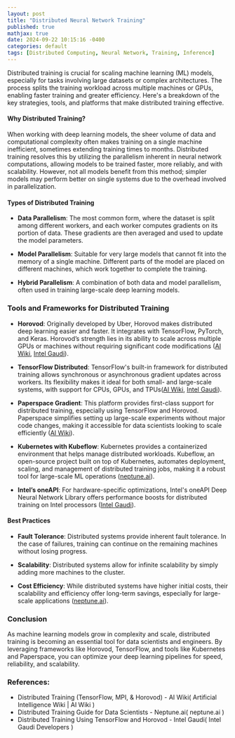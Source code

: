 ```yaml
---
layout: post
title: "Distributed Neural Network Training"
published: true
mathjax: true
date: 2024-09-22 10:15:16 -0400
categories: default
tags: [Distributed Computing, Neural Network, Training, Inference]
---
```



Distributed training is crucial for scaling machine learning (ML) models, especially for tasks involving large datasets or complex architectures. The process splits the training workload across multiple machines or GPUs, enabling faster training and greater efficiency. Here's a breakdown of the key strategies, tools, and platforms that make distributed training effective.

#### Why Distributed Training?

When working with deep learning models, the sheer volume of data and computational complexity often makes training on a single machine inefficient, sometimes extending training times to months. Distributed training resolves this by utilizing the parallelism inherent in neural network computations, allowing models to be trained faster, more reliably, and with scalability. However, not all models benefit from this method; simpler models may perform better on single systems due to the overhead involved in parallelization.

#### Types of Distributed Training

- **Data Parallelism**: The most common form, where the dataset is split among different workers, and each worker computes gradients on its portion of data. These gradients are then averaged and used to update the model parameters.

- **Model Parallelism**: Suitable for very large models that cannot fit into the memory of a single machine. Different parts of the model are placed on different machines, which work together to complete the training.

- **Hybrid Parallelism**: A combination of both data and model parallelism, often used in training large-scale deep learning models.

### Tools and Frameworks for Distributed Training

- **Horovod**: Originally developed by Uber, Horovod makes distributed deep learning easier and faster. It integrates with TensorFlow, PyTorch, and Keras. Horovod’s strength lies in its ability to scale across multiple GPUs or machines without requiring significant code modifications​ ([AI Wiki](https://machine-learning.paperspace.com/wiki/distributed-training-tensorflow-mpi-and-horovod), [Intel Gaudi](https://developer.habana.ai/tutorials/distributed-tensorflow-horovod/)).

- **TensorFlow Distributed**: TensorFlow's built-in framework for distributed training allows synchronous or asynchronous gradient updates across workers. Its flexibility makes it ideal for both small- and large-scale systems, with support for CPUs, GPUs, and TPUs​ ([AI Wiki](https://machine-learning.paperspace.com/wiki/distributed-training-tensorflow-mpi-and-horovod), [Intel Gaudi](https://developer.habana.ai/tutorials/distributed-tensorflow-horovod/)).

- **Paperspace Gradient**: This platform provides first-class support for distributed training, especially using TensorFlow and Horovod. Paperspace simplifies setting up large-scale experiments without major code changes, making it accessible for data scientists looking to scale efficiently​ ([AI Wiki](https://machine-learning.paperspace.com/wiki/distributed-training-tensorflow-mpi-and-horovod)).

- **Kubernetes with Kubeflow**: Kubernetes provides a containerized environment that helps manage distributed workloads. Kubeflow, an open-source project built on top of Kubernetes, automates deployment, scaling, and management of distributed training jobs, making it a robust tool for large-scale ML operations​ ([neptune.ai](https://neptune.ai/blog/distributed-deep-learning-guide)).

- **Intel’s oneAPI**: For hardware-specific optimizations, Intel's oneAPI Deep Neural Network Library offers performance boosts for distributed training on Intel processors ([Intel Gaudi](https://developer.habana.ai/tutorials/distributed-tensorflow-horovod/)).

#### Best Practices

- **Fault Tolerance**: Distributed systems provide inherent fault tolerance. In the case of failures, training can continue on the remaining machines without losing progress.

- **Scalability**: Distributed systems allow for infinite scalability by simply adding more machines to the cluster.

- **Cost Efficiency**: While distributed systems have higher initial costs, their scalability and efficiency offer long-term savings, especially for large-scale applications ([neptune.ai](https://neptune.ai/blog/distributed-deep-learning-guide)).


### Conclusion

As machine learning models grow in complexity and scale, distributed training is becoming an essential tool for data scientists and engineers. By leveraging frameworks like Horovod, TensorFlow, and tools like Kubernetes and Paperspace, you can optimize your deep learning pipelines for speed, reliability, and scalability.


### References:

- Distributed Training (TensorFlow, MPI, & Horovod) - AI Wiki​(
Artificial Intelligence Wiki | AI Wiki
)
- Distributed Training Guide for Data Scientists - Neptune.ai​(
neptune.ai
)
- Distributed Training Using TensorFlow and Horovod - Intel Gaudi​(
Intel Gaudi Developers
)
